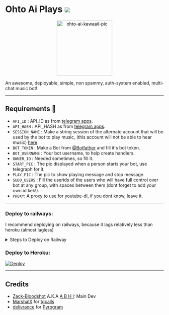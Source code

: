 <h1>Ohto Ai Plays <a href='https://github.com/tgcalls/awesome-tgcalls'><img src='https://awesome.re/mentioned-badge-flat.svg'></a></h1>

<p align='center'>
<img src="https://i.ibb.co/R0Vh3rW/IMG-20210808-131839-removebg-preview.png" alt="ohto-ai-kawaaii-pic" border="0" widht='223.5' height='176'>
</p>

An awesome, deployable, simple, non spammy, auth-system enabled, multi-chat music bot!

---

## Requirements 📝
- `API_ID` :  API_ID as from [telegram apps](https://my.telegram.org/).
- `API_HASH` :  API_HASH as from [telegram apps](https://my.telegram.org/).
- `SESSION_NAME` :  Make a string session of the alternate account that will be used by the bot to play music, (this account will not be able to hear music) [here](https://repl.it/@subinps/getStringName).
- `BOT_TOKEN` :  Make a Bot from [@Botfather](https://t.me/botfather) and fill it's bot token.
- `BOT_USERNAME` : Your bot username, to help create handlers.
- `OWNER_ID` : Needed sometimes, so fill it.
- `START_PIC` : The pic displayed when a person starts your bot, use telegraph for it.
- `PLAY_PIC` : The pic to show playing message and stop message.
- `SUDO_USERS` :  Fill the userids of the users who will have full control over bot at any group, with spaces between them (dont forget to add your own id kek!).
- `PROXY`: A proxy to use for youtube-dl, if you dont know, leave it.

---

### Deploy to railways:

I recommend deploying on railways, because it lags relatively less than heroku (almost lagless)

<details>
<summary>Steps to Deploy on Railway</summary>
<ol>
<li>Fork This Repo, to your github account</li>
<li>Create an account at <a href='https://railway.app'>Railway</a>
<li>Create an app at railway with a postgresql addon</li>
<li>Gather all the requirements mentioned above in the following manner in your notes app, and then after finishing copy the whole thing to your clipboard
<img src='https://telegra.ph/file/4c45814b6ec4e96b686a2.jpg'>
</li>
<li>Go to railway, to the app you created, and then go to the tab <code>variables</code></li>
<li>Click on bulk import, a dialogue box would open up, now paste the whole copied vars that we copied in step 4</li>
<li>Now go to the Deployment tab and then connect your github</li>
<li>After connecting your github, connect the forked repo that you forked from me</li>
<li>Now deploy it, wait until it comes online and enjoy lagless music!</li>
</ol>
</details>

### Deploy to Heroku: 

[![Deploy](https://www.herokucdn.com/deploy/button.svg)](https://heroku.com/deploy?template=https://github.com/dreambotsProduction/vaidhehitest2)

---

## Credits

- [Zack-Bloodshot](https://github.com/Zack-Bloodshot) A.K.A [A B H I](https://t.me/DontKnowWhoRU): Main Dev
- [MarshalX](https://github.com/MarshalX) for [tgcalls](https://github.com/MarshalX/tgcalls)
- [delivrance](https://github.com/delivrance) for [Pyrogram](https://github.com/pyrogram/pyrogram)

